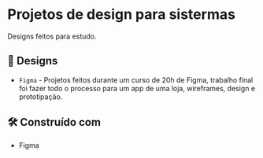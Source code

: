 # Projetos de design para sistermas

Designs feitos para estudo.

## 🎨 Designs 

- `Figma` - Projetos feitos durante um curso de 20h de Figma, trabalho final foi fazer todo o processo para um app de uma loja, wireframes, design e prototipação.

## 🛠️ Construído com

- Figma
